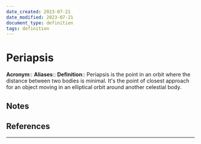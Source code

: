 ```yaml
---
date_created: 2023-07-21
date_modified: 2023-07-21
document_type: definition
tags: definition
---
```

# Periapsis
**Acronym**:: 
**Aliases**:: 
**Definition**:: Periapsis is the point in an orbit where the distance between two bodies is minimal. It's the point of closest approach for an object moving in an elliptical orbit around another celestial body.


## Notes


## References


---